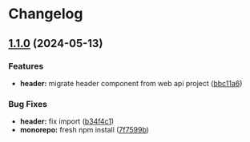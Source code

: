 # Changelog

## [1.1.0](https://github.com/agrc/kitchen-sink/compare/header-v1.0.0...header-v1.1.0) (2024-05-13)


### Features

* **header:** migrate header component from web api project ([bbc11a6](https://github.com/agrc/kitchen-sink/commit/bbc11a68bf6be27094028c6b24cf7ada56ad790e))


### Bug Fixes

* **header:** fix import ([b34f4c1](https://github.com/agrc/kitchen-sink/commit/b34f4c1bd2486fa1f85b7706e48f0049e220c6e2))
* **monorepo:** fresh npm install ([7f7599b](https://github.com/agrc/kitchen-sink/commit/7f7599b6743b4e1c13d9617acafbb15d4b00f2c3))
